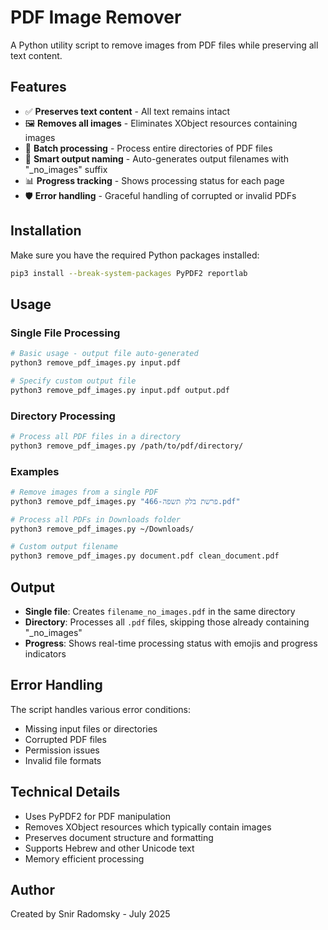 # PDF Image Remover

A Python utility script to remove images from PDF files while preserving all text content.

## Features

- ✅ **Preserves text content** - All text remains intact
- 🖼️ **Removes all images** - Eliminates XObject resources containing images
- 📁 **Batch processing** - Process entire directories of PDF files
- 🔄 **Smart output naming** - Auto-generates output filenames with "_no_images" suffix
- 📊 **Progress tracking** - Shows processing status for each page
- 🛡️ **Error handling** - Graceful handling of corrupted or invalid PDFs

## Installation

Make sure you have the required Python packages installed:

```bash
pip3 install --break-system-packages PyPDF2 reportlab
```

## Usage

### Single File Processing

```bash
# Basic usage - output file auto-generated
python3 remove_pdf_images.py input.pdf

# Specify custom output file
python3 remove_pdf_images.py input.pdf output.pdf
```
 
### Directory Processing

```bash
# Process all PDF files in a directory
python3 remove_pdf_images.py /path/to/pdf/directory/
```

### Examples

```bash
# Remove images from a single PDF
python3 remove_pdf_images.py "466-פרשת בלק תשפה.pdf"

# Process all PDFs in Downloads folder
python3 remove_pdf_images.py ~/Downloads/

# Custom output filename
python3 remove_pdf_images.py document.pdf clean_document.pdf
```

## Output

- **Single file**: Creates `filename_no_images.pdf` in the same directory
- **Directory**: Processes all `.pdf` files, skipping those already containing "_no_images"
- **Progress**: Shows real-time processing status with emojis and progress indicators

## Error Handling

The script handles various error conditions:
- Missing input files or directories
- Corrupted PDF files
- Permission issues
- Invalid file formats

## Technical Details

- Uses PyPDF2 for PDF manipulation
- Removes XObject resources which typically contain images
- Preserves document structure and formatting
- Supports Hebrew and other Unicode text
- Memory efficient processing

## Author

Created by Snir Radomsky - July 2025